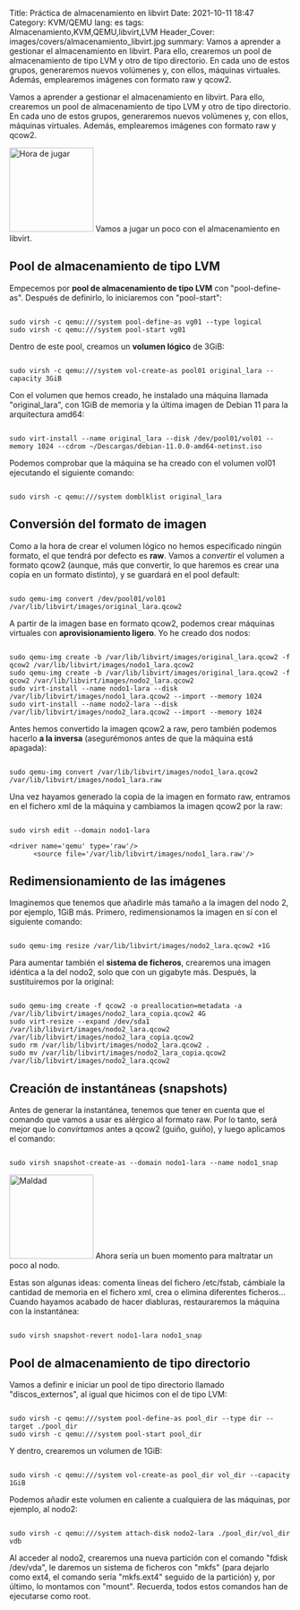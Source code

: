 Title: Práctica de almacenamiento en libvirt
Date: 2021-10-11 18:47
Category: KVM/QEMU
lang: es
tags: Almacenamiento,KVM,QEMU,libvirt,LVM
Header_Cover: images/covers/almacenamiento_libvirt.jpg
summary: Vamos a aprender a gestionar el almacenamiento en libvirt. Para ello, crearemos un pool de almacenamiento de tipo LVM y otro de tipo directorio. En cada uno de estos grupos, generaremos nuevos volúmenes y, con ellos, máquinas virtuales. Además, emplearemos imágenes con formato raw y qcow2.

Vamos a aprender a gestionar el almacenamiento en libvirt. Para ello, crearemos un pool de almacenamiento de tipo LVM y otro de tipo directorio. En cada uno de estos grupos, generaremos nuevos volúmenes y, con ellos, máquinas virtuales. Además, emplearemos imágenes con formato raw y qcow2.

<img src="{static}/images/programando.png" alt="Hora de jugar" width="150"/> Vamos a jugar un poco con el almacenamiento en libvirt.


## Pool de almacenamiento de tipo LVM

Empecemos por **pool de almacenamiento de tipo LVM** con "pool-define-as". Después de definirlo, lo iniciaremos con "pool-start":
<pre><code class="shell">
sudo virsh -c qemu:///system pool-define-as vg01 --type logical
sudo virsh -c qemu:///system pool-start vg01
</code></pre>

Dentro de este pool, creamos un **volumen lógico** de 3GiB:
<pre><code class="shell">
sudo virsh -c qemu:///system vol-create-as pool01 original_lara --capacity 3GiB
</code></pre>

Con el volumen que hemos creado, he instalado una máquina llamada "original_lara", con 1GiB de memoria y la última imagen de Debian 11 para la arquitectura amd64:
<pre><code class="shell">
sudo virt-install --name original_lara --disk /dev/pool01/vol01 --memory 1024 --cdrom ~/Descargas/debian-11.0.0-amd64-netinst.iso
</code></pre>

Podemos comprobar que la máquina se ha creado con el volumen vol01 ejecutando el siguiente comando:
<pre><code class="shell">
sudo virsh -c qemu:///system domblklist original_lara
</code></pre>


## Conversión del formato de imagen

Como a la hora de crear el volumen lógico no hemos especificado ningún formato, el que tendrá por defecto es **raw**. Vamos a *convertir* el volumen a formato qcow2 (aunque, más que convertir, lo que haremos es crear una copia en un formato distinto), y se guardará en el pool default:
<pre><code class="shell">
sudo qemu-img convert /dev/pool01/vol01 /var/lib/libvirt/images/original_lara.qcow2
</code></pre>

A partir de la imagen base en formato qcow2, podemos crear máquinas virtuales con **aprovisionamiento ligero**. Yo he creado dos nodos:
<pre><code class="shell">
sudo qemu-img create -b /var/lib/libvirt/images/original_lara.qcow2 -f qcow2 /var/lib/libvirt/images/nodo1_lara.qcow2
sudo qemu-img create -b /var/lib/libvirt/images/original_lara.qcow2 -f qcow2 /var/lib/libvirt/images/nodo2_lara.qcow2
sudo virt-install --name nodo1-lara --disk /var/lib/libvirt/images/nodo1_lara.qcow2 --import --memory 1024
sudo virt-install --name nodo2-lara --disk /var/lib/libvirt/images/nodo2_lara.qcow2 --import --memory 1024
</code></pre>

Antes hemos convertido la imagen qcow2 a raw, pero también podemos hacerlo **a la inversa** (asegurémonos antes de que la máquina está apagada):
<pre><code class="shell">
sudo qemu-img convert /var/lib/libvirt/images/nodo1_lara.qcow2 /var/lib/libvirt/images/nodo1_lara.raw
</code></pre>

Una vez hayamos generado la copia de la imagen en formato raw, entramos en el fichero xml de la máquina y cambiamos la imagen qcow2 por la raw:
<pre><code class="shell">
sudo virsh edit --domain nodo1-lara
</code></pre>

```
<driver name='qemu' type='raw'/>
      <source file='/var/lib/libvirt/images/nodo1_lara.raw'/>
```


## Redimensionamiento de las imágenes

Imaginemos que tenemos que añadirle más tamaño a la imagen del nodo 2, por ejemplo, 1GiB más. Primero, redimensionamos la imagen en sí con el siguiente
comando:
<pre><code class="shell">
sudo qemu-img resize /var/lib/libvirt/images/nodo2_lara.qcow2 +1G
</code></pre>

Para aumentar también el **sistema de ficheros**, crearemos una imagen idéntica a la del nodo2, solo que con un gigabyte más. Después, la sustituiremos por la original:
<pre><code class="shell">
sudo qemu-img create -f qcow2 -o preallocation=metadata -a /var/lib/libvirt/images/nodo2_lara_copia.qcow2 4G
sudo virt-resize --expand /dev/sda1 /var/lib/libvirt/images/nodo2_lara.qcow2 /var/lib/libvirt/images/nodo2_lara_copia.qcow2
sudo rm /var/lib/libvirt/images/nodo2_lara.qcow2 .
sudo mv /var/lib/libvirt/images/nodo2_lara_copia.qcow2 /var/lib/libvirt/images/nodo2_lara.qcow2
</code></pre>


## Creación de instantáneas (snapshots)

Antes de generar la instantánea, tenemos que tener en cuenta que el comando que vamos a usar es alérgico al formato raw. Por lo tanto, será mejor que lo *convirtamos* antes a qcow2 (guiño, guiño), y luego aplicamos el comando:
<pre><code class="shell">
sudo virsh snapshot-create-as --domain nodo1-lara --name nodo1_snap
</code></pre>

<img src="{static}/images/demonio.png" alt="Maldad" width="150"/>
Ahora sería un buen momento para maltratar un poco al nodo.

Estas son algunas ideas: comenta líneas del fichero /etc/fstab, cámbiale la cantidad de memoria en el fichero xml, crea o elimina diferentes ficheros... Cuando hayamos acabado de hacer diabluras, restauraremos la máquina con la instantánea:
<pre><code class="shell">
sudo virsh snapshot-revert nodo1-lara nodo1_snap
</code></pre>


## Pool de almacenamiento de tipo directorio

Vamos a definir e iniciar un pool de tipo directorio llamado "discos_externos", al igual que hicimos con el de tipo LVM:
<pre><code class="shell">
sudo virsh -c qemu:///system pool-define-as pool_dir --type dir --target ./pool_dir
sudo virsh -c qemu:///system pool-start pool_dir
</code></pre>

Y dentro, crearemos un volumen de 1GiB:
<pre><code class="shell">
sudo virsh -c qemu:///system vol-create-as pool_dir vol_dir --capacity 1GiB
</code></pre>

Podemos añadir este volumen en caliente a cualquiera de las máquinas, por ejemplo, al nodo2:
<pre><code class="shell">
sudo virsh -c qemu:///system attach-disk nodo2-lara ./pool_dir/vol_dir vdb
</code></pre>

Al acceder al nodo2, crearemos una nueva partición con el comando "fdisk /dev/vda", le daremos un sistema de ficheros con "mkfs" (para dejarlo como ext4, el comando sería "mkfs.ext4" seguido de la partición) y, por último, lo montamos con "mount". Recuerda, todos estos comandos han de ejecutarse como root.
